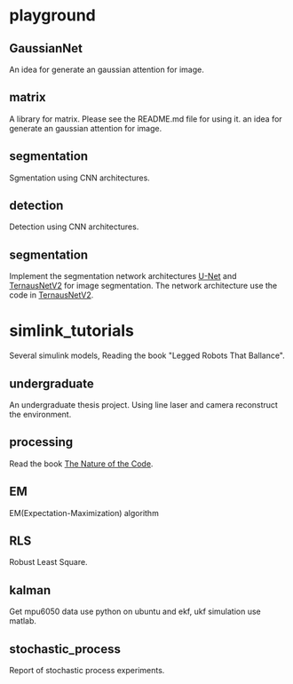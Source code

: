# playground

## GaussianNet
An idea for generate an gaussian attention for image.

## matrix
A library for matrix. Please see the README.md file for using it.
an idea for generate an gaussian attention for image.

## segmentation
Sgmentation using CNN architectures.

## detection
Detection using CNN architectures.

## segmentation
Implement the segmentation network architectures [U-Net](https://lmb.informatik.uni-freiburg.de/people/ronneber/u-net/) and [TernausNetV2](https://github.com/ternaus/TernausNetV2) for image segmentation. The network architecture use the code in [TernausNetV2](https://github.com/ternaus/TernausNetV2).

# simlink_tutorials
Several simulink models, Reading the book "Legged Robots That Ballance".

## undergraduate 
An undergraduate thesis project. Using line laser and camera reconstruct the environment.

## processing
Read the book [The Nature of the Code](https://natureofcode.com/).

## EM
EM(Expectation-Maximization) algorithm

## RLS
Robust Least Square.

## kalman
Get mpu6050 data use python on ubuntu and ekf, ukf simulation use matlab.

## stochastic_process
Report of stochastic process experiments.
